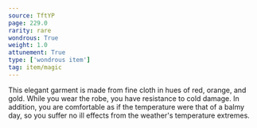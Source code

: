 ```yaml
---
source: TftYP
page: 229.0
rarity: rare
wondrous: True
weight: 1.0
attunement: True
type: ['wondrous item']
tag: item/magic
---
```


This elegant garment is made from fine cloth in hues of red, orange, and gold. While you wear the robe, you have resistance to cold damage. In addition, you are comfortable as if the temperature were that of a balmy day, so you suffer no ill effects from the weather's temperature extremes.


